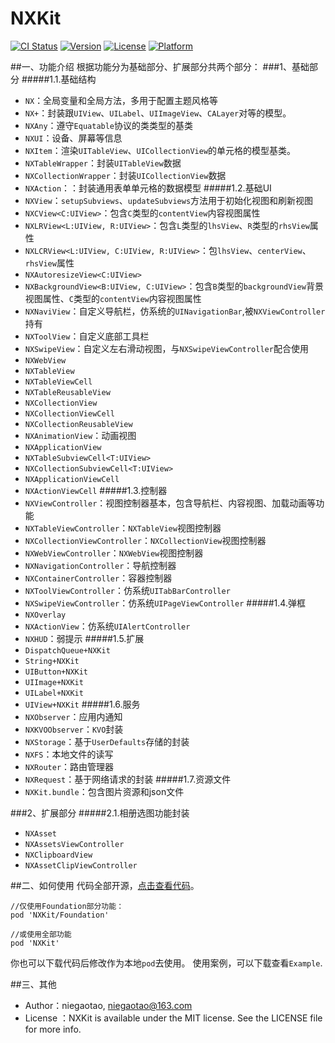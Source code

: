# NXKit

[![CI Status](https://img.shields.io/travis/niegaotao/NXKit.svg?style=flat)](https://travis-ci.org/niegaotao/NXKit)
[![Version](https://img.shields.io/cocoapods/v/NXKit.svg?style=flat)](https://cocoapods.org/pods/NXKit)
[![License](https://img.shields.io/cocoapods/l/NXKit.svg?style=flat)](https://cocoapods.org/pods/NXKit)
[![Platform](https://img.shields.io/cocoapods/p/NXKit.svg?style=flat)](https://cocoapods.org/pods/NXKit)

##一、功能介绍
根据功能分为基础部分、扩展部分共两个部分：
###1、基础部分
#####1.1.基础结构
- `NX`：全局变量和全局方法，多用于配置主题风格等
- `NX+`：封装跟`UIView`、`UILabel`、`UIImageView`、`CALayer`对等的模型。
- `NXAny`：遵守`Equatable`协议的类类型的基类
- `NXUI`：设备、屏幕等信息
- `NXItem`：渲染`UITableView`、`UICollectionView`的单元格的模型基类。
- `NXTableWrapper`：封装`UITableView`数据
- `NXCollectionWrapper`：封装`UICollectionView`数据
- `NXAction`：：封装通用表单单元格的数据模型
#####1.2.基础UI
- `NXView`：`setupSubviews`、`updateSubviews`方法用于初始化视图和刷新视图
- `NXCView<C:UIView>`：包含`C`类型的`contentView`内容视图属性
- `NXLRView<L:UIView, R:UIView>`：包含`L`类型的`lhsView`、`R`类型的`rhsView`属性
- `NXLCRView<L:UIView, C:UIView, R:UIView>`：包`lhsView`、`centerView`、`rhsView`属性
- `NXAutoresizeView<C:UIView>`
- `NXBackgroundView<B:UIView, C:UIView>`：包含`B`类型的`backgroundView`背景视图属性、`C`类型的`contentView`内容视图属性
- `NXNaviView`：自定义导航栏，仿系统的`UINavigationBar`,被`NXViewController`持有
- `NXToolView`：自定义底部工具栏
- `NXSwipeView`：自定义左右滑动视图，与`NXSwipeViewController`配合使用
- `NXWebView`
- `NXTableView`
- `NXTableViewCell`
- `NXTableReusableView`
- `NXCollectionView`
- `NXCollectionViewCell`
- `NXCollectionReusableView`
- `NXAnimationView`：动画视图
- `NXApplicationView`
- `NXTableSubviewCell<T:UIView>`
- `NXCollectionSubviewCell<T:UIView>`
- `NXApplicationViewCell`
- `NXActionViewCell`
#####1.3.控制器
- `NXViewController`：视图控制器基本，包含导航栏、内容视图、加载动画等功能
- `NXTableViewController`：`NXTableView`视图控制器
- `NXCollectionViewController`：`NXCollectionView`视图控制器
- `NXWebViewController`：`NXWebView`视图控制器
- `NXNavigationController`：导航控制器
- `NXContainerController`：容器控制器
- `NXToolViewController`：仿系统`UITabBarController`
- `NXSwipeViewController`：仿系统`UIPageViewController`
#####1.4.弹框
- `NXOverlay`
- `NXActionView`：仿系统`UIAlertController`
- `NXHUD`：弱提示
#####1.5.扩展
- `DispatchQueue+NXKit`
- `String+NXKit`
- `UIButton+NXKit`
- `UIImage+NXKit`
- `UILabel+NXKit`
- `UIView+NXKit`
#####1.6.服务
- `NXObserver`：应用内通知
- `NXKVOObserver`：`KVO`封装
- `NXStorage`：基于`UserDefaults`存储的封装
- `NXFS`：本地文件的读写
- `NXRouter`：路由管理器
- `NXRequest`：基于网络请求的封装
#####1.7.资源文件
- `NXKit.bundle`：包含图片资源和json文件

###2、扩展部分
#####2.1.相册选图功能封装
- `NXAsset`
- `NXAssetsViewController`
- `NXClipboardView`
- `NXAssetClipViewController`

##二、如何使用
代码全部开源，[点击查看代码](git@github.com:niegaotao/NXKit.git)。
```
//仅使用Foundation部分功能：
pod 'NXKit/Foundation'

//或使用全部功能
pod 'NXKit'
```
你也可以下载代码后修改作为本地`pod`去使用。
使用案例，可以下载查看`Example`.

##三、其他
- Author：niegaotao, niegaotao@163.com
- License ：NXKit is available under the MIT license. See the LICENSE file for more info.
